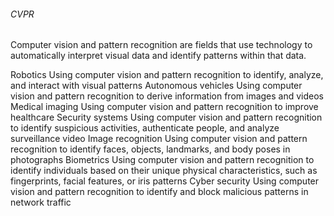 ###### CVPR
Computer vision and pattern recognition are fields that use technology to automatically interpret visual data and identify patterns within that data.

Robotics
Using computer vision and pattern recognition to identify, analyze, and interact with visual patterns 
Autonomous vehicles
Using computer vision and pattern recognition to derive information from images and videos 
Medical imaging
Using computer vision and pattern recognition to improve healthcare 
Security systems
Using computer vision and pattern recognition to identify suspicious activities, authenticate people, and analyze surveillance video 
Image recognition
Using computer vision and pattern recognition to identify faces, objects, landmarks, and body poses in photographs 
Biometrics
Using computer vision and pattern recognition to identify individuals based on their unique physical characteristics, such as fingerprints, facial features, or iris patterns 
Cyber security
Using computer vision and pattern recognition to identify and block malicious patterns in network traffic
